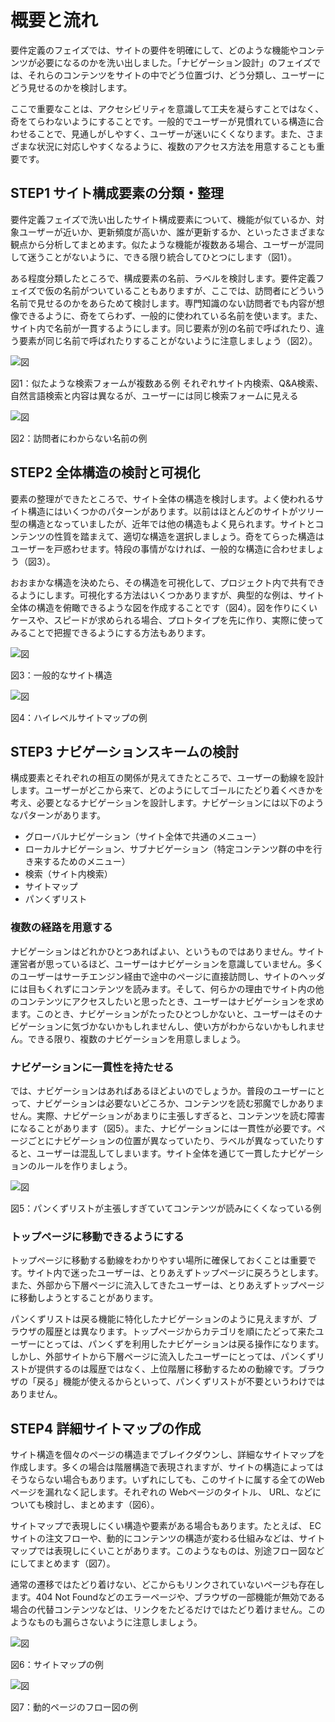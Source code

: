 # 概要と流れ

要件定義のフェイズでは、サイトの要件を明確にして、どのような機能やコンテンツが必要になるのかを洗い出しました。「ナビゲーション設計」のフェイズでは、それらのコンテンツをサイトの中でどう位置づけ、どう分類し、ユーザーにどう見せるのかを検討します。

ここで重要なことは、アクセシビリティを意識して工夫を凝らすことではなく、奇をてらわないようにすることです。一般的でユーザーが見慣れている構造に合わせることで、見通しがしやすく、ユーザーが迷いにくくなります。また、さまざまな状況に対応しやすくなるように、複数のアクセス方法を用意することも重要です。

## STEP1 サイト構成要素の分類・整理

要件定義フェイズで洗い出したサイト構成要素について、機能が似ているか、対象ユーザーが近いか、更新頻度が高いか、誰が更新するか、といったさまざまな観点から分析してまとめます。似たような機能が複数ある場合、ユーザーが混同して迷うことがないように、できる限り統合してひとつにします（図1）。

ある程度分類したところで、構成要素の名前、ラベルを検討します。要件定義フェイズで仮の名前がついていることもありますが、ここでは、訪問者にどういう名前で見せるのかをあらためて検討します。専門知識のない訪問者でも内容が想像できるように、奇をてらわず、一般的に使われている名前を使います。また、サイト内で名前が一貫するようにします。同じ要素が別の名前で呼ばれたり、違う要素が同じ名前で呼ばれたりすることがないように注意しましょう（図2）。

![図](../img/4-0-fig01.png)

図1：似たような検索フォームが複数ある例
それぞれサイト内検索、Q&A検索、自然言語検索と内容は異なるが、ユーザーには同じ検索フォームに見える

![図](../img/4-0-fig02.png)

図2：訪問者にわからない名前の例

## STEP2 全体構造の検討と可視化

要素の整理ができたところで、サイト全体の構造を検討します。よく使われるサイト構造にはいくつかのパターンがあります。以前はほとんどのサイトがツリー型の構造となっていましたが、近年では他の構造もよく見られます。サイトとコンテンツの性質を踏まえて、適切な構造を選択しましょう。奇をてらった構造はユーザーを戸惑わせます。特段の事情がなければ、一般的な構造に合わせましょう（図3）。

おおまかな構造を決めたら、その構造を可視化して、プロジェクト内で共有できるようにします。可視化する方法はいくつかありますが、典型的な例は、サイト全体の構造を俯瞰できるような図を作成することです（図4）。図を作りにくいケースや、スピードが求められる場合、プロトタイプを先に作り、実際に使ってみることで把握できるようにする方法もあります。

![図](../img/4-0-fig03.png)

図3：一般的なサイト構造

![図](../img/4-0-fig04.png)

図4：ハイレベルサイトマップの例

## STEP3 ナビゲーションスキームの検討

構成要素とそれぞれの相互の関係が見えてきたところで、ユーザーの動線を設計します。ユーザーがどこから来て、どのようにしてゴールにたどり着くべきかを考え、必要となるナビゲーションを設計します。ナビゲーションには以下のようなパターンがあります。

- グローバルナビゲーション（サイト全体で共通のメニュー）
- ローカルナビゲーション、サブナビゲーション（特定コンテンツ群の中を行き来するためのメニュー）
- 検索（サイト内検索）
- サイトマップ
- パンくずリスト

### 複数の経路を用意する

ナビゲーションはどれかひとつあればよい、というものではありません。サイト運営者が思っているほど、ユーザーはナビゲーションを意識していません。多くのユーザーはサーチエンジン経由で途中のぺージに直接訪問し、サイトのヘッダには目もくれずにコンテンツを読みます。そして、何らかの理由でサイト内の他のコンテンツにアクセスしたいと思ったとき、ユーザーはナビゲーションを求めます。このとき、ナビゲーションがたったひとつしかないと、ユーザーはそのナビゲーションに気づかないかもしれませんし、使い方がわからないかもしれません。できる限り、複数のナビゲーションを用意しましょう。

### ナビゲーションに一貫性を持たせる
では、ナビゲーションはあればあるほどよいのでしょうか。普段のユーザーにとって、ナビゲーションは必要ないどころか、コンテンツを読む邪魔でしかありません。実際、ナビゲーションがあまりに主張しすぎると、コンテンツを読む障害になることがあります（図5）。また、ナビゲーションには一貫性が必要です。ページごとにナビゲーションの位置が異なっていたり、ラベルが異なっていたりすると、ユーザーは混乱してしまいます。サイト全体を通じて一貫したナビゲーションのルールを作りましょう。

![図](../img/4-0-fig05.png)

図5：パンくずリストが主張しすぎていてコンテンツが読みにくくなっている例

### トップページに移動できるようにする

トップページに移動する動線をわかりやすい場所に確保しておくことは重要です。サイト内で迷ったユーザーは、とりあえずトップページに戻ろうとします。また、外部から下層ページに流入してきたユーザーは、とりあえずトップページに移動しようとすることがあります。

パンくずリストは戻る機能に特化したナビゲーションのように見えますが、ブラウザの履歴とは異なります。トップページからカテゴリを順にたどって来たユーザーにとっては、パンくずを利用したナビゲーションは戻る操作になります。しかし、外部サイトから下層ページに流入したユーザーにとっては、パンくずリストが提供するのは履歴ではなく、上位階層に移動するための動線です。ブラウザの「戻る」機能が使えるからといって、パンくずリストが不要というわけではありません。

## STEP4 詳細サイトマップの作成

サイト構造を個々のページの構造までブレイクダウンし、詳細なサイトマップを作成します。多くの場合は階層構造で表現されますが、サイトの構造によってはそうならない場合もあります。いずれにしても、このサイトに属する全てのWebページを漏れなく記します。それぞれの Webページのタイトル、 URL、などについても検討し、まとめます（図6）。

サイトマップで表現しにくい構造や要素がある場合もあります。たとえば、 ECサイトの注文フローや、動的にコンテンツの構造が変わる仕組みなどは、サイトマップでは表現しにくいことがあります。このようなものは、別途フロー図などにしてまとめます（図7）。

通常の遷移ではたどり着けない、どこからもリンクされていないページも存在します。404 Not Foundなどのエラーページや、ブラウザの一部機能が無効である場合の代替コンテンツなどは、リンクをたどるだけではたどり着けません。このようなものも漏らさないように注意しましょう。

![図](../img/4-0-fig06.png)

図6：サイトマップの例

![図](../img/4-0-fig07.png)

図7：動的ページのフロー図の例
